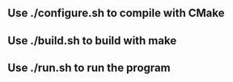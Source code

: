 
## Use ./configure.sh to compile with CMake

## Use ./build.sh to build with make

## Use ./run.sh to run the program




